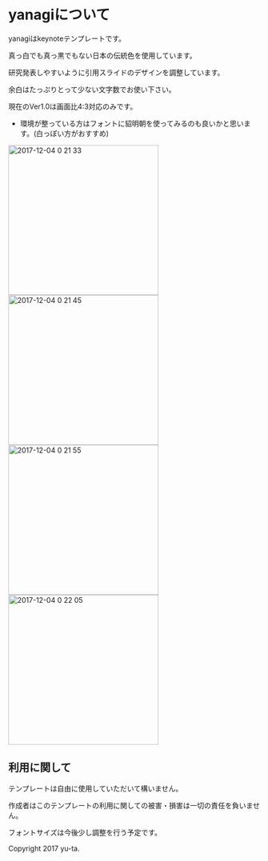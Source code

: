 # yanagiについて
yanagiはkeynoteテンプレートです。

真っ白でも真っ黒でもない日本の伝統色を使用しています。

研究発表しやすいように引用スライドのデザインを調整しています。

余白はたっぷりとって少ない文字数でお使い下さい。

現在のVer1.0は画面比4:3対応のみです。

- 環境が整っている方はフォントに貂明朝を使ってみるのも良いかと思います。(白っぽい方がおすすめ)

<img width="300" alt="2017-12-04 0 21 33" src="https://user-images.githubusercontent.com/12754521/33532462-4c90676c-d8dd-11e7-93c0-b092b35c883e.png">

<img width="300" alt="2017-12-04 0 21 45" src="https://user-images.githubusercontent.com/12754521/33532465-4e35fcd0-d8dd-11e7-9bd6-75d0cfdbb8b5.png">

<img width="300" alt="2017-12-04 0 21 55" src="https://user-images.githubusercontent.com/12754521/33532466-4fb3d852-d8dd-11e7-832b-cf75309fba9c.png">

<img width="300" alt="2017-12-04 0 22 05" src="https://user-images.githubusercontent.com/12754521/33532469-51341a5c-d8dd-11e7-92c0-e33795c68db8.png">



## 利用に関して
テンプレートは自由に使用していただいて構いません。

作成者はこのテンプレートの利用に関しての被害・損害は一切の責任を負いません。

フォントサイズは今後少し調整を行う予定です。

Copyright 2017 yu-ta.
